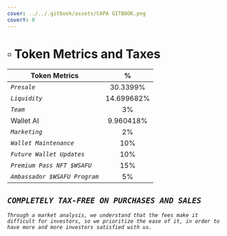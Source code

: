 ```yaml
---
cover: ../../.gitbook/assets/CAPA GITBOOK.png
coverY: 0
---
```


# ▫ Token Metrics and Taxes

| Token Metrics                 |      %     |
| ----------------------------- | :--------: |
| _`Presale`_                   |  30.3399%  |
| _`Liquidity`_                 | 14.699682% |
| _`Team`_                      |     3%     |
| Wallet AI                     |  9.960418% |
| _`Marketing`_                 |     2%     |
| _`Wallet Maintenance`_        |     10%    |
| _`Future Wallet Updates`_     |     10%    |
| _`Premium Pass NFT $WSAFU`_   |     15%    |
| _`Ambassador $WSAFU Program`_ |     5%     |

## _`COMPLETELY TAX-FREE ON PURCHASES AND SALES`_

_`Through a market analysis, we understand that the fees make it difficult for investors, so we prioritize the ease of it, in order to have more and more investors satisfied with us.`_
